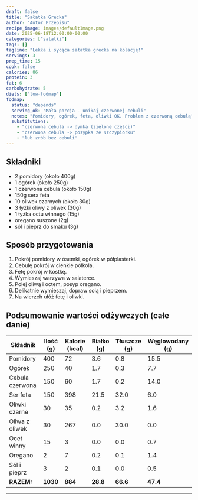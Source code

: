 ```yaml
---
draft: false
title: "Sałatka Grecka"
author: "Autor Przepisu"
recipe_image: images/defaultImage.png
date: 2025-06-18T12:00:00-00:00
categories: ["salatki"]
tags: []
tagline: "Lekka i sycąca sałatka grecka na kolację!"
servings: 3
prep_time: 15
cook: false
calories: 86
protein: 3
fat: 6
carbohydrate: 5
diets: ["low-fodmap"]
fodmap:
  status: "depends"
  serving_ok: "Mała porcja - unikaj czerwonej cebuli"
  notes: "Pomidory, ogórek, feta, oliwki OK. Problem z czerwoną cebulą"
  substitutions:
    - "czerwona cebula -> dymka (zielone części)"
    - "czerwona cebula -> posypka ze szczypiorku"
    - "lub zrób bez cebuli"
---
```


## Składniki
- 2 pomidory (około 400g)
- 1 ogórek (około 250g)
- 1 czerwona cebula (około 150g)
- 150g sera feta
- 10 oliwek czarnych (około 30g)
- 3 łyżki oliwy z oliwek (30g)
- 1 łyżka octu winnego (15g)
- oregano suszone (2g)
- sól i pieprz do smaku (3g)

## Sposób przygotowania
1. Pokrój pomidory w ósemki, ogórek w półplasterki.
2. Cebulę pokrój w cienkie półkola.
3. Fetę pokrój w kostkę.
4. Wymieszaj warzywa w salaterce.
5. Polej oliwą i octem, posyp oregano.
6. Delikatnie wymieszaj, dopraw solą i pieprzem.
7. Na wierzch ułóż fetę i oliwki.

## Podsumowanie wartości odżywczych (całe danie)

| Składnik         | Ilość (g) | Kalorie (kcal) | Białko (g) | Tłuszcze (g) | Węglowodany (g) |
|------------------|-----------|---------------|------------|--------------|-----------------|
| Pomidory         | 400       | 72            | 3.6        | 0.8          | 15.5            |
| Ogórek           | 250       | 40            | 1.7        | 0.3          | 7.7             |
| Cebula czerwona  | 150       | 60            | 1.7        | 0.2          | 14.0            |
| Ser feta         | 150       | 398           | 21.5       | 32.0         | 6.0             |
| Oliwki czarne    | 30        | 35            | 0.2        | 3.2          | 1.6             |
| Oliwa z oliwek   | 30        | 267           | 0.0        | 30.0         | 0.0             |
| Ocet winny       | 15        | 3             | 0.0        | 0.0          | 0.7             |
| Oregano          | 2         | 7             | 0.2        | 0.1          | 1.4             |
| Sól i pieprz     | 3         | 2             | 0.1        | 0.0          | 0.5             |
| **RAZEM:**       | **1030**  | **884**       | **28.8**   | **66.6**     | **47.4**        |

---
